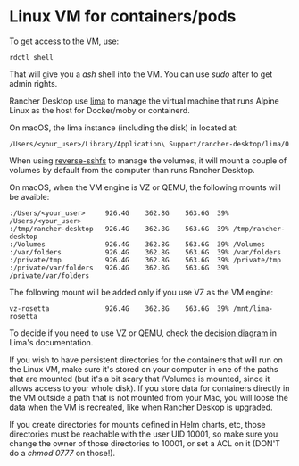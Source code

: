 
# Linux VM for containers/pods

To get access to the VM, use:

    rdctl shell

That will give you a _ash_ shell into the VM. You can use _sudo_ after to get admin rights.

Rancher Desktop use [lima](https://lima-vm.io) to manage the virtual machine that runs Alpine Linux as the host for Docker/moby or containerd.

On macOS, the lima instance (including the disk) in located at:

    /Users/<your_user>/Library/Application\ Support/rancher-desktop/lima/0

When using [reverse-sshfs](https://lima-vm.io/docs/config/mount/) to manage the volumes, it will mount a couple of volumes by default from the computer than runs Rancher Desktop. 

On macOS, when the VM engine is VZ or QEMU, the following mounts will be avaible:

    :/Users/<your_user>     926.4G    362.8G    563.6G  39% /Users/<your_user>
    :/tmp/rancher-desktop   926.4G    362.8G    563.6G  39% /tmp/rancher-desktop
    :/Volumes               926.4G    362.8G    563.6G  39% /Volumes
    :/var/folders           926.4G    362.8G    563.6G  39% /var/folders
    :/private/tmp           926.4G    362.8G    563.6G  39% /private/tmp
    :/private/var/folders   926.4G    362.8G    563.6G  39% /private/var/folders

The following mount will be added only if you use VZ as the VM engine:

    vz-rosetta              926.4G    362.8G    563.6G  39% /mnt/lima-rosetta

To decide if you need to use VZ or QEMU, check the [decision diagram](https://lima-vm.io/docs/config/vmtype/) in Lima's documentation.

If you wish to have persistent directories for the containers that will run on the Linux VM, make sure it's stored on your computer in one of the paths that are mounted (but it's a bit scary that /Volumes is mounted, since it allows access to your whole disk). If you store data for containers directly in the VM outside a path that is not mounted from your Mac, you will loose the data when the VM is recreated, like when Rancher Deskop is upgraded.

If you create directories for mounts defined in Helm charts, etc, those directories must be reachable with the user UID 10001, so make sure you change the owner of those directories to 10001, or set a ACL on it (DON'T do a _chmod 0777_ on those!).